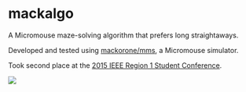 # mackalgo

A Micromouse maze-solving algorithm that prefers long straightaways.

Developed and tested using [mackorone/mms](https://github.com/mackorone/mms), a Micromouse simulator.

Took second place at the [2015 IEEE Region 1 Student Conference](http://sites.ieee.org/r1studentconference/about/micromouse/).

![](https://github.com/mackorone/mackalgo/blob/master/demo.gif)
